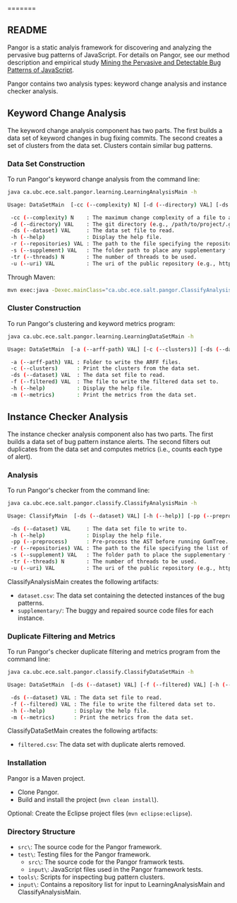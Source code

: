 =======
## README ##

Pangor is a static analyis framework for discovering and analyzing the pervasive bug patterns of JavaScript. For details on Pangor, see our method description and empirical study [Mining the Pervasive and Detectable Bug Patterns of JavaScript](htttp://salt.ece.ubc.ca/software/pangor/).

Pangor contains two analysis types: keyword change analysis and instance checker analysis.

## Keyword Change Analysis ##

The keyword change analysis component has two parts. The first builds a data set of keyword changes in bug fixing commits. The second creates a set of clusters from the data set. Clusters contain similar bug patterns.

### Data Set Construction ###

To run Pangor's keyword change analysis from the command line:
```bash
java ca.ubc.ece.salt.pangor.learning.LearningAnalysisMain -h

Usage: DataSetMain  [-cc (--complexity) N] [-d (--directory) VAL] [-ds (--dataset) VAL] [-h (--help)] [-r (--repositories) VAL] [-s (--supplement) VAL] [-tr (--threads) N] [-u (--uri) VAL]

 -cc (--complexity) N    : The maximum change complexity of a file to analyze.
 -d (--directory) VAL    : The git directory (e.g., /path/to/project/.git/).
 -ds (--dataset) VAL     : The data set file to read.
 -h (--help)             : Display the help file.
 -r (--repositories) VAL : The path to the file specifying the repositories to analyze.
 -s (--supplement) VAL   : The folder path to place any supplementary files.
 -tr (--threads) N       : The number of threads to be used.
 -u (--uri) VAL          : The uri of the public repository (e.g., https://github.com/qhanam/JSRepairClass.git).
```

Through Maven:
```bash
mvn exec:java -Dexec.mainClass="ca.ubc.ece.salt.pangor.ClassifyAnalysisMain" -Dexec.args="-h"
```

### Cluster Construction ###

To run Pangor's clustering and keyword metrics program:
```bash
java ca.ubc.ece.salt.pangor.learning.LearningDataSetMain -h

Usage: DataSetMain  [-a (--arff-path) VAL] [-c (--clusters)] [-ds (--dataset) VAL] [-f (--filtered) VAL] [-h (--help)] [-m (--metrics)]

 -a (--arff-path) VAL : Folder to write the ARFF files.
 -c (--clusters)      : Print the clusters from the data set.
 -ds (--dataset) VAL  : The data set file to read.
 -f (--filtered) VAL  : The file to write the filtered data set to.
 -h (--help)          : Display the help file.
 -m (--metrics)       : Print the metrics from the data set.
```

## Instance Checker Analysis ##

The instance checker analysis component also has two parts. The first builds a data set of bug pattern instance alerts. The second filters out duplicates from the data set and computes metrics (i.e., counts each type of alert).

### Analysis ###

To run Pangor's checker from the command line:
```bash
java ca.ubc.ece.salt.pangor.classify.ClassifyAnalysisMain -h

Usage: ClassifyMain  [-ds (--dataset) VAL] [-h (--help)] [-pp (--preprocess)] [-r (--repositories) VAL] [-s (--supplement) VAL] [-tr (--threads) N] [-u (--uri) VAL]

 -ds (--dataset) VAL     : The data set file to write to.
 -h (--help)             : Display the help file.
 -pp (--preprocess)      : Pre-process the AST before running GumTree. Expands ternary operators and short circuits.
 -r (--repositories) VAL : The path to the file specifying the list of repositories to analyze.
 -s (--supplement) VAL   : The folder path to place the supplementary files.
 -tr (--threads) N       : The number of threads to be used.
 -u (--uri) VAL          : The uri of the public repository (e.g., https://github.com/qhanam/JSRepairClass.git).
```

ClassifyAnalysisMain creates the following artifacts:

* `dataset.csv`: The data set containing the detected instances of the bug patterns.
* `supplementary/`: The buggy and repaired source code files for each instance.

### Duplicate Filtering and Metrics ###

To run Pangor's checker duplicate filtering and metrics program from the command line:
```bash
java ca.ubc.ece.salt.pangor.classify.ClassifyDataSetMain -h

Usage: DataSetMain  [-ds (--dataset) VAL] [-f (--filtered) VAL] [-h (--help)] [-m (--metrics)]

 -ds (--dataset) VAL : The data set file to read.
 -f (--filtered) VAL : The file to write the filtered data set to.
 -h (--help)         : Display the help file.
 -m (--metrics)      : Print the metrics from the data set.
```

ClassifyDataSetMain creates the following artifacts:

* `filtered.csv`: The data set with duplicate alerts removed.

### Installation ###

Pangor is a Maven project.

* Clone Pangor.
* Build and install the project (`mvn clean install`).

Optional: Create the Eclipse project files (`mvn eclipse:eclipse`).

### Directory Structure ###

* `src\`: The source code for the Pangor framework.
* `test\`: Testing files for the Pangor framework.
    * `src\`: The source code for the Pangor framwork tests.
    * `input\`: JavaScript files used in the Pangor framework tests.
* `tools\`: Scripts for inspecting bug pattern clusters.
* `input\`: Contains a repository list for input to LearningAnalysisMain and ClassifyAnalysisMain.
